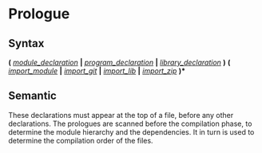 # Prologue

## Syntax

__(__
[_module_declaration_](module_declaration.md) __|__
[_program_declaration_](program_declaration.md) __|__
[_library_declaration_](library_declaration.md)
__)__
__(__
[_import_module_](import_module.md) __|__
[_import_git_](import_git.md) __|__
[_import_lib_](import_lib.md) __|__
[_import_zip_](import_zip.md)
__)*__

## Semantic

These declarations must appear at the top of a file, before any other
declarations. The prologues are scanned before the compilation phase, to
determine the module hierarchy and the dependencies. It in turn is used to
determine the compilation order of the files.
